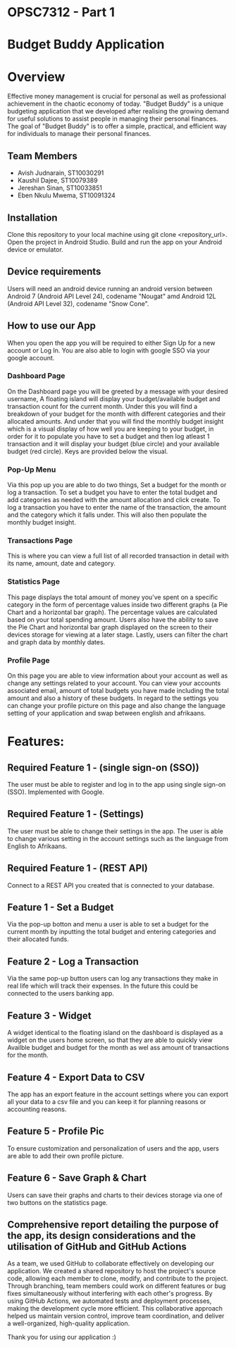 # OPSC7312 - Part 1
# Budget Buddy Application 

# Overview
Effective money management is crucial for personal as well as professional achievement 
in the chaotic economy of today. "Budget Buddy" is a unique budgeting application that we 
developed after realising the growing demand for useful solutions to assist people in 
managing their personal finances. The goal of "Budget Buddy" is to offer a simple, practical, 
and efficient way for individuals to manage their personal finances. 

## Team Members
- Avish Judnarain, ST10030291
- Kaushil Dajee, ST10079389
- Jereshan Sinan, ST10033851
- Eben Nkulu Mwema, ST10091324

## Installation
Clone this repository to your local machine using git clone <repository_url>.
Open the project in Android Studio.
Build and run the app on your Android device or emulator.

## Device requirements
Users will need an android device running an android version between Android 7 (Android API Level 24), codename "Nougat" amd Android 12L (Android API Level 32), codename "Snow Cone". 

## How to use our App
When you open the app you will be required to either Sign Up for a new account or Log In. 
You are also able to login with google SSO via your google account.

### Dashboard Page
On the Dashboard page you will be greeted by a message with your desired username,
A floating island will display your budget/available budget and transaction count for the current month.
Under this you will find a breakdown of your budget for the month with different categories and their allocated amounts.
And under that you will find the monthly budget insight which is a visual display of how well you are keeping to your budget,
in order for it to populate you have to set a budget and then log atleast 1 transaction and it will display your budget (blue circle)
and your available budget (red circle). Keys are provided below the visual.

### Pop-Up Menu
Via this pop up you are able to do two things, Set a budget for the month or log a transaction. To set a budget you have to enter
the total budget and add categories as needed with the amount allocation and click create. To log a transaction you have to enter the
name of the transaction, the amount and the category which it falls under. This will also then populate the monthly budget insight.

### Transactions Page
This is where you can view a full list of all recorded transaction in detail with its name, amount, date and category.

### Statistics Page
This page displays the total amount of money you've spent on a specific category in the form of percentage values inside two different graphs (a Pie Chart and a horizontal bar graph). The percentage values are calculated based on your total spending amount. Users also have the ability to save the Pie Chart and horizontal bar graph displayed on the screen to their devices storage for viewing at a later stage. Lastly, users can filter the chart and graph data by monthly dates.

### Profile Page
On this page you are able to view information about your account as well as change any settings related to your account. 
You can view your accounts associated email, amount of total budgets you have made including the total amount and also a history
of these budgets. In regard to the settings you can change your profile picture on this page and also change the language 
setting of your application and swap between english and afrikaans.

# Features:
## Required Feature 1 - (single sign-on (SSO))
The user must be able to register and log in to the app using single sign-on (SSO). Implemented with Google.
## Required Feature 1 - (Settings)
The user must be able to change their settings in the app. The user is able to change various setting in the account settings such as the language from English to Afrikaans.
## Required Feature 1 - (REST API)
Connect to a REST API you created that is connected to your database. 

## Feature 1 - Set a Budget
Via the pop-up botton and menu a user is able to set a budget for the current month by inputting the total budget and entering categories and their allocated funds.
## Feature 2 - Log a Transaction
Via the same pop-up button users can log any transactions they make in real life which will track their expenses. In the future this could be connected to the users 
banking app.
## Feature 3 - Widget
A widget identical to the floating island on the dashboard is displayed as a widget on the users home screen,
so that they are able to quickly view Availble budget and budget for the month as wel ass amount of transactions for the month.
## Feature 4 - Export Data to CSV
The app has an export feature in the account settings where you can export all your data to a csv file and you can keep it for planning reasons or accounting reasons.
## Feature 5 - Profile Pic
To ensure customization and personalization of users and the app, users are able to add their own profile picture.
## Feature 6 - Save Graph & Chart 
Users can save their graphs and charts to their devices storage via one of two buttons on the statistics page.

## Comprehensive report detailing the purpose of the app, its design considerations and the utilisation of GitHub and GitHub Actions
As a team, we used GitHub to collaborate effectively on developing our application. We created a shared repository to host the project's source code, allowing each member to clone, modify, and contribute to the project. Through branching, team members could work on different features or bug fixes simultaneously without interfering with each other's progress. By using GitHub Actions, we automated tests and deployment processes, making the development cycle more efficient. This collaborative approach helped us maintain version control, improve team coordination, and deliver a well-organized, high-quality application.

Thank you for using our application :) 
